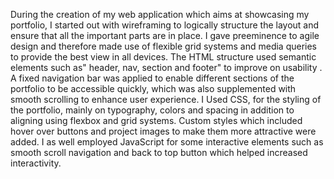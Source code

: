 During the creation of my web application which aims at showcasing my portfolio, I started out with wireframing to logically structure the layout and ensure that all the important parts are in place. I gave preeminence to agile design and therefore made use of flexible grid systems and media queries to provide the best view in all devices. The HTML structure used semantic elements such as" header, nav, section and footer" to improve on usability . A fixed navigation bar was applied to enable different sections of the portfolio to be accessible quickly, which was also supplemented with smooth scrolling to enhance user experience. I Used CSS, for the styling of the portfolio, mainly on typography, colors and spacing in addition to aligning using flexbox and grid systems. Custom styles which included hover over buttons and project images to make them more attractive were added. I as well employed JavaScript for some interactive elements such as smooth scroll navigation and back to top button which helped increased interactivity.
